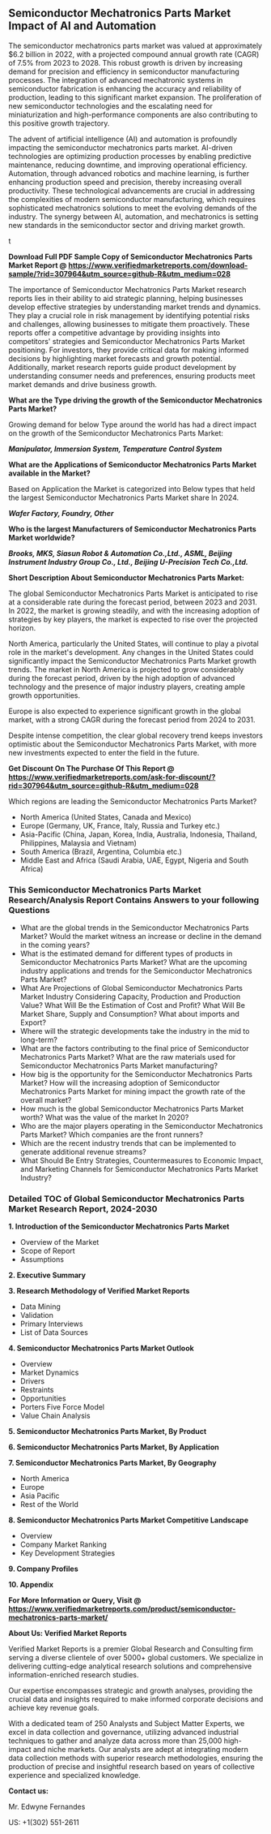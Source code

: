 <h2>Semiconductor Mechatronics Parts Market Impact of AI and Automation</h2><p>The semiconductor mechatronics parts market was valued at approximately $6.2 billion in 2022, with a projected compound annual growth rate (CAGR) of 7.5% from 2023 to 2028. This robust growth is driven by increasing demand for precision and efficiency in semiconductor manufacturing processes. The integration of advanced mechatronic systems in semiconductor fabrication is enhancing the accuracy and reliability of production, leading to this significant market expansion. The proliferation of new semiconductor technologies and the escalating need for miniaturization and high-performance components are also contributing to this positive growth trajectory.</p><p>The advent of artificial intelligence (AI) and automation is profoundly impacting the semiconductor mechatronics parts market. AI-driven technologies are optimizing production processes by enabling predictive maintenance, reducing downtime, and improving operational efficiency. Automation, through advanced robotics and machine learning, is further enhancing production speed and precision, thereby increasing overall productivity. These technological advancements are crucial in addressing the complexities of modern semiconductor manufacturing, which requires sophisticated mechatronics solutions to meet the evolving demands of the industry. The synergy between AI, automation, and mechatronics is setting new standards in the semiconductor sector and driving market growth.</p>t</p><p id="" class=""><strong>Download Full PDF Sample Copy of Semiconductor Mechatronics Parts Market Report @ <a href="https://www.verifiedmarketreports.com/download-sample/?rid=307964&utm_source=github-R&utm_medium=028" target="_blank">https://www.verifiedmarketreports.com/download-sample/?rid=307964&utm_source=github-R&utm_medium=028</a></strong></p><p>The importance of&nbsp;Semiconductor Mechatronics Parts Market research reports lies in their ability to aid strategic planning, helping businesses develop effective strategies by understanding market trends and dynamics. They play a crucial role in risk management by identifying potential risks and challenges, allowing businesses to mitigate them proactively. These reports offer a competitive advantage by providing insights into competitors' strategies and Semiconductor Mechatronics Parts Market positioning. For investors, they provide critical data for making informed decisions by highlighting market forecasts and growth potential. Additionally, market research reports guide product development by understanding consumer needs and preferences, ensuring products meet market demands and drive business growth.</p><p><strong>What are the&nbsp;Type driving the growth of the Semiconductor Mechatronics Parts Market?</strong></p><p id="" class="">Growing demand for below Type around the world has had a direct impact on the growth of the Semiconductor Mechatronics Parts Market:</p><em><strong>Manipulator, Immersion System, Temperature Control System</strong></em></p><strong>What are the&nbsp;Applications&nbsp;of Semiconductor Mechatronics Parts Market available in the Market?</strong></p><p id="" class="">Based on Application the Market is categorized into Below types that held the largest Semiconductor Mechatronics Parts Market share In 2024.</p><em><strong>Wafer Factory, Foundry, Other</strong></em></p><strong>Who is the largest Manufacturers of Semiconductor Mechatronics Parts Market worldwide?</strong></p><p><em><strong>Brooks, MKS, Siasun Robot & Automation Co.,Ltd., ASML, Beijing Instrument Industry Group Co., Ltd., Beijing U-Precision Tech Co.,Ltd.</strong></em></p><p id="" class=""><strong>Short Description About Semiconductor Mechatronics Parts Market:</strong></p><p>The global Semiconductor Mechatronics Parts Market is anticipated to rise at a considerable rate during the forecast period, between 2023 and 2031. In 2022, the market is growing steadily, and with the increasing adoption of strategies by key players, the market is expected to rise over the projected horizon.</p><p>North America, particularly the United States, will continue to play a pivotal role in the market's development. Any changes in the United States could significantly impact the Semiconductor Mechatronics Parts Market growth trends. The market in North America is projected to grow considerably during the forecast period, driven by the high adoption of advanced technology and the presence of major industry players, creating ample growth opportunities.</p><p>Europe is also expected to experience significant growth in the global market, with a strong CAGR during the forecast period from 2024 to 2031.</p><p>Despite intense competition, the clear global recovery trend keeps investors optimistic about the Semiconductor Mechatronics Parts Market, with more new investments expected to enter the field in the future.</p><p id="" class=""><strong>Get Discount On The Purchase Of This Report @ <a href="https://www.verifiedmarketreports.com/ask-for-discount/?rid=307964&utm_source=github-R&utm_medium=028" target="_blank">https://www.verifiedmarketreports.com/ask-for-discount/?rid=307964&utm_source=github-R&utm_medium=028</a></strong></p>Which regions are leading the Semiconductor Mechatronics Parts Market?</p><ul><li>North America (United States, Canada and Mexico)</li><li>Europe (Germany, UK, France, Italy, Russia and Turkey etc.)</li><li>Asia-Pacific (China, Japan, Korea, India, Australia, Indonesia, Thailand, Philippines, Malaysia and Vietnam)</li><li>South America (Brazil, Argentina, Columbia etc.)</li><li>Middle East and Africa (Saudi Arabia, UAE, Egypt, Nigeria and South Africa)</li></ul><h3 id="" class="">This Semiconductor Mechatronics Parts Market Research/Analysis Report Contains Answers to your following Questions</h3><ul><li>What are the global trends in the Semiconductor Mechatronics Parts Market? Would the market witness an increase or decline in the demand in the coming years?</li><li>What is the estimated demand for different types of products in Semiconductor Mechatronics Parts Market? What are the upcoming industry applications and trends for the Semiconductor Mechatronics Parts Market?</li><li>What Are Projections of Global Semiconductor Mechatronics Parts Market Industry Considering Capacity, Production and Production Value? What Will Be the Estimation of Cost and Profit? What Will Be Market Share, Supply and Consumption? What about imports and Export?</li><li>Where will the strategic developments take the industry in the mid to long-term?</li><li>What are the factors contributing to the final price of Semiconductor Mechatronics Parts Market? What are the raw materials used for Semiconductor Mechatronics Parts Market manufacturing?</li><li>How big is the opportunity for the Semiconductor Mechatronics Parts Market? How will the increasing adoption of Semiconductor Mechatronics Parts Market for mining impact the growth rate of the overall market?</li><li>How much is the global Semiconductor Mechatronics Parts Market worth? What was the value of the market In 2020?</li><li>Who are the major players operating in the Semiconductor Mechatronics Parts Market? Which companies are the front runners?</li><li>Which are the recent industry trends that can be implemented to generate additional revenue streams?</li><li>What Should Be Entry Strategies, Countermeasures to Economic Impact, and Marketing Channels for Semiconductor Mechatronics Parts Market Industry?</li></ul><h3 id="" class="">Detailed TOC of Global Semiconductor Mechatronics Parts Market Research Report, 2024-2030</h3><p id="" class=""><strong>1. Introduction of the Semiconductor Mechatronics Parts Market</strong></p><ul><li>Overview of the Market</li><li>Scope of Report</li><li>Assumptions</li></ul><p id="" class=""><strong>2. Executive Summary</strong></p><p id="" class=""><strong>3. Research Methodology of Verified Market Reports</strong></p><ul><li>Data Mining</li><li>Validation</li><li>Primary Interviews</li><li>List of Data Sources</li></ul><p id="" class=""><strong>4. Semiconductor Mechatronics Parts Market Outlook</strong></p><ul><li>Overview</li><li>Market Dynamics</li><li>Drivers</li><li>Restraints</li><li>Opportunities</li><li>Porters Five Force Model</li><li>Value Chain Analysis</li></ul><p id="" class=""><strong>5. Semiconductor Mechatronics Parts Market, By Product</strong></p><p id="" class=""><strong>6. Semiconductor Mechatronics Parts Market, By Application</strong></p><p id="" class=""><strong>7. Semiconductor Mechatronics Parts Market, By Geography</strong></p><ul><li>North America</li><li>Europe</li><li>Asia Pacific</li><li>Rest of the World</li></ul><p id="" class=""><strong>8. Semiconductor Mechatronics Parts Market Competitive Landscape</strong></p><ul><li>Overview</li><li>Company Market Ranking</li><li>Key Development Strategies</li></ul><p id="" class=""><strong>9. Company Profiles</strong></p><p id="" class=""><strong>10. Appendix</strong></p><p id="" class=""><strong>For More Information or Query, Visit @ <a href="https://www.verifiedmarketreports.com/product/semiconductor-mechatronics-parts-market/" target="_blank">https://www.verifiedmarketreports.com/product/semiconductor-mechatronics-parts-market/</a></strong></p><p id="" class=""><strong>About Us: Verified Market Reports</strong></p><p id="" class="">Verified Market Reports is a premier Global Research and Consulting firm serving a diverse clientele of over 5000+ global customers. We specialize in delivering cutting-edge analytical research solutions and comprehensive information-enriched research studies.</p><p id="" class="">Our expertise encompasses strategic and growth analyses, providing the crucial data and insights required to make informed corporate decisions and achieve key revenue goals.</p><p id="" class="">With a dedicated team of 250 Analysts and Subject Matter Experts, we excel in data collection and governance, utilizing advanced industrial techniques to gather and analyze data across more than 25,000 high-impact and niche markets. Our analysts are adept at integrating modern data collection methods with superior research methodologies, ensuring the production of precise and insightful research based on years of collective experience and specialized knowledge.</p><p id="" class=""><strong>Contact us:</strong></p><p id="" class="">Mr. Edwyne Fernandes</p><p id="" class="">US: +1(302) 551-2611</p>
